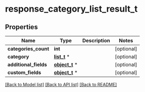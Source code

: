 # response_category_list_result_t

## Properties
Name | Type | Description | Notes
------------ | ------------- | ------------- | -------------
**categories_count** | **int** |  | [optional] 
**category** | [**list_t**](category.md) \* |  | [optional] 
**additional_fields** | [**object_t**](.md) \* |  | [optional] 
**custom_fields** | [**object_t**](.md) \* |  | [optional] 

[[Back to Model list]](../README.md#documentation-for-models) [[Back to API list]](../README.md#documentation-for-api-endpoints) [[Back to README]](../README.md)



